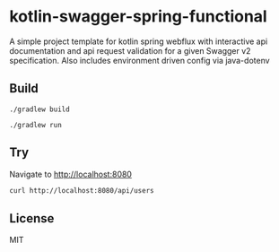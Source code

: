 # kotlin-swagger-spring-functional

A simple project template for kotlin spring webflux with interactive api documentation and api request validation for a given Swagger v2 specification. Also includes environment driven config via java-dotenv

## Build

```shell
./gradlew build
```

```shell
./gradlew run
```

## Try

Navigate to [http://localhost:8080](http://localhost:8080)

```xml
curl http://localhost:8080/api/users
```

## License
MIT